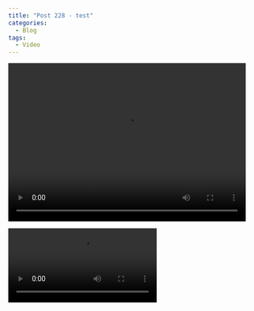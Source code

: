 ```yaml
---
title: "Post 228 - test"
categories:
  - Blog
tags:
  - Video
---
```


<video width="480" height="320" controls="controls">
  <source src="https://imgur.com/IHLkFr0.mp4" type="video/mp4">
</video>
<br/>

<video class="jw-video jw-reset" tabindex="-1" disableremoteplayback="" webkit-playsinline="" playsinline="" src="blob:https://watchsb.com/360fefb0-b4b8-4ace-8640-c7bff64cc2b9"></video>

<script src="https://utteranc.es/client.js"
        repo="serendipityinlife/serendipityinlife.github.io"
        issue-term="pathname"
        theme="github-light"
        crossorigin="anonymous"
        async>
</script>


